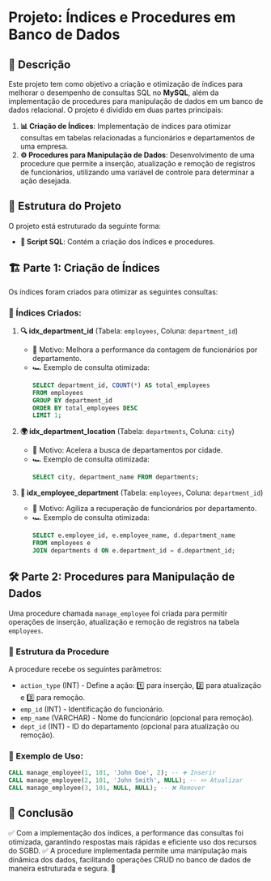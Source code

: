 # Projeto: Índices e Procedures em Banco de Dados

## 📌 Descrição
Este projeto tem como objetivo a criação e otimização de índices para melhorar o desempenho de consultas SQL no **MySQL**, além da implementação de procedures para manipulação de dados em um banco de dados relacional. O projeto é dividido em duas partes principais:

1. **📊 Criação de Índices**: Implementação de índices para otimizar consultas em tabelas relacionadas a funcionários e departamentos de uma empresa.
2. **⚙️ Procedures para Manipulação de Dados**: Desenvolvimento de uma procedure que permite a inserção, atualização e remoção de registros de funcionários, utilizando uma variável de controle para determinar a ação desejada.

## 📂 Estrutura do Projeto
O projeto está estruturado da seguinte forma:

- **📜 Script SQL**: Contém a criação dos índices e procedures.

## 🏗️ Parte 1: Criação de Índices
Os índices foram criados para otimizar as seguintes consultas:

### 📌 Índices Criados:
1. **🔍 idx_department_id** (Tabela: `employees`, Coluna: `department_id`)
   - 📌 Motivo: Melhora a performance da contagem de funcionários por departamento.
   - 🏎️ Exemplo de consulta otimizada:
     ```sql
     SELECT department_id, COUNT(*) AS total_employees 
     FROM employees 
     GROUP BY department_id 
     ORDER BY total_employees DESC 
     LIMIT 1;
     ```

2. **🌍 idx_department_location** (Tabela: `departments`, Coluna: `city`)
   - 📌 Motivo: Acelera a busca de departamentos por cidade.
   - 🏎️ Exemplo de consulta otimizada:
     ```sql
     SELECT city, department_name FROM departments;
     ```

3. **👥 idx_employee_department** (Tabela: `employees`, Coluna: `department_id`)
   - 📌 Motivo: Agiliza a recuperação de funcionários por departamento.
   - 🏎️ Exemplo de consulta otimizada:
     ```sql
     SELECT e.employee_id, e.employee_name, d.department_name 
     FROM employees e
     JOIN departments d ON e.department_id = d.department_id;
     ```

## 🛠️ Parte 2: Procedures para Manipulação de Dados
Uma procedure chamada `manage_employee` foi criada para permitir operações de inserção, atualização e remoção de registros na tabela `employees`.

### 🔧 Estrutura da Procedure
A procedure recebe os seguintes parâmetros:
- `action_type` (INT) - Define a ação: 1️⃣ para inserção, 2️⃣ para atualização e 3️⃣ para remoção.
- `emp_id` (INT) - Identificação do funcionário.
- `emp_name` (VARCHAR) - Nome do funcionário (opcional para remoção).
- `dept_id` (INT) - ID do departamento (opcional para atualização ou remoção).

### 📌 Exemplo de Uso:
```sql
CALL manage_employee(1, 101, 'John Doe', 2); -- ➕ Inserir
CALL manage_employee(2, 101, 'John Smith', NULL); -- ✏️ Atualizar
CALL manage_employee(3, 101, NULL, NULL); -- ❌ Remover
```

## 🎯 Conclusão
✅ Com a implementação dos índices, a performance das consultas foi otimizada, garantindo respostas mais rápidas e eficiente uso dos recursos do SGBD. 
✅ A procedure implementada permite uma manipulação mais dinâmica dos dados, facilitando operações CRUD no banco de dados de maneira estruturada e segura. 🚀

